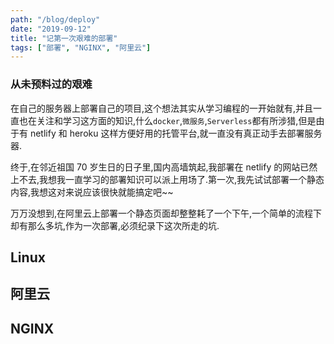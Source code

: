 ```yaml
---
path: "/blog/deploy"
date: "2019-09-12"
title: "记第一次艰难的部署"
tags: ["部署", "NGINX", "阿里云"]
---
```


### 从未预料过的艰难

在自己的服务器上部署自己的项目,这个想法其实从学习编程的一开始就有,并且一直也在关注和学习这方面的知识,什么`docker`,`微服务`,`Serverless`都有所涉猎,但是由于有 netlify 和 heroku 这样方便好用的托管平台,就一直没有真正动手去部署服务器.

终于,在邻近祖国 70 岁生日的日子里,国内高墙筑起,我部署在 netlify 的网站已然上不去,我想我一直学习的部署知识可以派上用场了.第一次,我先试试部署一个静态内容,我想这对来说应该很快就能搞定吧~~

万万没想到,在阿里云上部署一个静态页面却整整耗了一个下午,一个简单的流程下却有那么多坑,作为一次部署,必须纪录下这次所走的坑.

## Linux

## 阿里云

## NGINX
